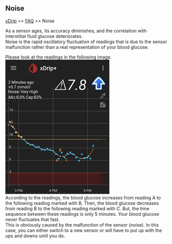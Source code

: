 ## Noise
[xDrip](../README.md) >> [FAQ](./FAQ_page.md) >> Noise  

As a sensor ages, its accuracy diminishes, and the correlation with interstitial fluid glucose deteriorates.  
Noise is the rapid oscillatory fluctuation of readings that is due to the sensor malfunction rather than a real representation of your blood glucose.  
  
Please look at the readings in the following image.   
![](./images/Noise.png)  
According to the readings, the blood glucose increases from reading A to the following reading marked with B.  Then, the blood glucose decreases from reading B to the following reading marked with C.  But, the time sequence between these readings is only 5 minutes.  Your blood glucose never fluctuates that fast.  
This is obviously caused by the malfunction of the sensor (noise).  In this case, you can either switch to a new sensor or will have to put up with the ups and downs until you do. 
